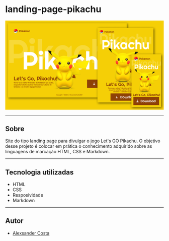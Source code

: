 # landing-page-pikachu

![](./img/screenshot.png)

---

## Sobre

Site do tipo landing page para divulgar o jogo Let's GO Pikachu.
O objetivo desse projeto é colocar em prática o conhecimento adquirido sobre as linguagens de marcação HTML, CSS e Markdown.

---

## Tecnologia utilizadas

-   HTML
-   CSS
-   Resposividade
-   Markdown

---

## Autor

-   [Alexsander Costa](https://github.com/AlexsanderCostaDEV/)

